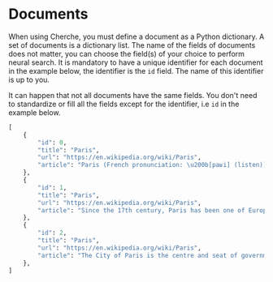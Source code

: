 # Documents

When using Cherche, you must define a document as a Python dictionary. A set of documents is a
dictionary list. The name of the fields of documents does not matter, you can choose the field(s)
of your choice to perform neural search. It is mandatory to have a unique identifier for each
document in the example below, the identifier is the `id` field. The name of this identifier is up
to you.

It can happen that not all documents have the same fields. You don't need to standardize or fill
all the fields except for the identifier, i.e `id` in the example below.

```python
[
    {
        "id": 0,
        "title": "Paris",
        "url": "https://en.wikipedia.org/wiki/Paris",
        "article": "Paris (French pronunciation: \u200b[paʁi] (listen)) is the capital and most populous city of France, with an estimated population of 2,175,601 residents as of 2018, in an area of more than 105 square kilometres (41 square miles).",
    },
    {
        "id": 1,
        "title": "Paris",
        "url": "https://en.wikipedia.org/wiki/Paris",
        "article": "Since the 17th century, Paris has been one of Europe's major centres of finance, diplomacy, commerce, fashion, gastronomy, science, and arts.",
    },
    {
        "id": 2,
        "title": "Paris",
        "url": "https://en.wikipedia.org/wiki/Paris",
        "article": "The City of Paris is the centre and seat of government of the region and province of Île-de-France, or Paris Region, which has an estimated population of 12,174,880, or about 18 percent of the population of France as of 2017.",
    },
]
```
